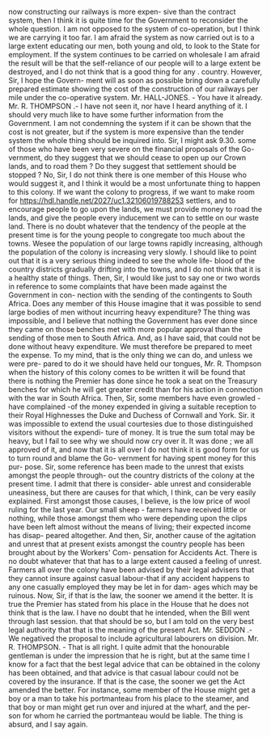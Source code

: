 now constructing our railways is more expen- sive than the contract system, then I think it is quite time for the Government to reconsider the whole question. I am not opposed to the system of co-operation, but I think we are carrying it too far. I am afraid the system as now carried out is to a large extent educating our men, both young and old, to look to the State for employment. If the system continues to be carried on wholesale I am afraid the result will be that the self-reliance of our people will to a large extent be destroyed, and I do not think that is a good thing for any . country. However, Sir, I hope the Govern- ment will as soon as possible bring down a carefully prepared estimate showing the cost of the construction of our railways per mile under the co-operative system. Mr. HALL-JONES. - You have it already. Mr. R. THOMPSON .- I have not seen it, nor have I heard anything of it. I should very much like to have some further information from the Government. I am not condemning the system if it can be shown that the cost is not greater, but if the system is more expensive than the tender system the whole thing should be inquired into. Sir, I might ask 9.30. some of those who have been very severe on the financial proposals of the Go- vernment, do they suggest that we should cease to open up our Crown lands, and to road them ? Do they suggest that settlement should be stopped ? No, Sir, I do not think there is one member of this House who would suggest it, and I think it would be a most unfortunate thing to happen to this colony. If we want the colony to progress, if we want to make room for https://hdl.handle.net/2027/uc1.32106019788253 settlers, and to encourage people to go upon the lands, we must provide money to road the lands, and give the people every inducement we can to settle on our waste land. There is no doubt whatever that the tendency of the people at the present time is for the young people to congregate too much about the towns. Wesee the population of our large towns rapidly increasing, although the population of the colony is increasing very slowly. I should like to point out that it is a very serious thing indeed to see the whole life- blood of the country districts gradually drifting into the towns, and I do not think that it is a healthy state of things. Then, Sir, I would like just to say one or two words in reference to some complaints that have been made against the Government in con- nection with the sending of the contingents to South Africa. Does any member of this House imagine that it was possible to send large bodies of men without incurring heavy expenditure? The thing was impossible, and I believe that nothing the Government has ever done since they came on those benches met with more popular approval than the sending of those men to South Africa. And, as I have said, that could not be done without heavy expenditure. We must therefore be prepared to meet the expense. To my mind, that is the only thing we can do, and unless we were pre- pared to do it we should have held our tongues, Mr. R. Thompson when the history of this colony comes to be written it will be found that there is nothing the Premier has done since he took a seat on the Treasury benches for which he will get greater credit than for his action in connection with the war in South Africa. Then, Sir, some members have even growled -have complained -of the money expended in giving a suitable reception to their Royal Highnesses the Duke and Duchess of Cornwall and York. Sir. it was impossible to extend the usual courtesies due to those distinguished visitors without the expendi- ture of money. It is true the sum total may be heavy, but I fail to see why we should now cry over it. It was done ; we all approved of it, and now that it is all over I do not think it is good form for us to turn round and blame the Go- vernment for having spent money for this pur- pose. Sir, some reference has been made to the unrest that exists amongst the people through- out the country districts of the colony at the present time. I admit that there is consider- able unrest and considerable uneasiness, but there are causes for that which, I think, can be very easily explained. First amongst those causes, I believe, is the low price of wool ruling for the last year. Our small sheep - farmers have received little or nothing, while those amongst them who were depending upon the clips have been left almost without the means of living; their expected income has disap- peared altogether. And then, Sir, another cause of the agitation and unrest that at present exists amongst the country people has been brought about by the Workers' Com- pensation for Accidents Act. There is no doubt whatever that that has to a large extent caused a feeling of unrest. Farmers all over the colony have been advised by their legal advisers that they cannot insure against casual labour-that if any accident happens to any one casually employed they may be let in for dam- ages which may be ruinous. Now, Sir, if that is the law, the sooner we amend it the better. It is true the Premier has stated from his place in the House that he does not think that is the law. I have no doubt that he intended, when the Bill went through last session. that that should be so, but I am told on the very best legal authority that that is the meaning of the present Act. Mr. SEDDON .- We negatived the proposal to include agricultural labourers on division. Mr. R. THOMPSON. - That is all right. I quite admit that the honourable gentleman is under the impression that he is right, but at the same time I know for a fact that the best legal advice that can be obtained in the colony has been obtained, and that advice is that casual labour could not be covered by the insurance. If that is the case, the sooner we get the Act amended the better. For instance, some member of the House might get a boy or a man to take his portmanteau from his place to the steamer, and that boy or man might get run over and injured at the wharf, and the per- son for whom he carried the portmanteau would be liable. The thing is absurd, and I say again. 